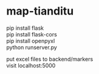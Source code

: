 # map-tianditu
pip install flask <br>
pip install flask-cors <br>
pip install openpyxl <br>
python runserver.py <br>

put excel files to backend/markers <br>
visit localhost:5000
